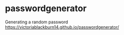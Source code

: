 # passwordgenerator
Generating a random password
https://victoriablackburn14.github.io/passwordgenerator/


